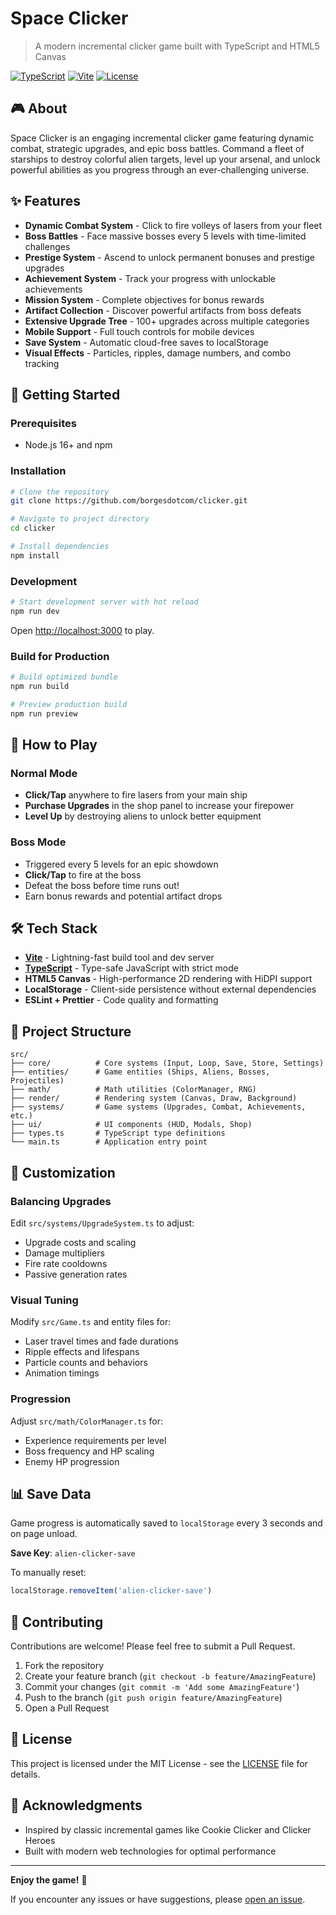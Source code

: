# Space Clicker

> A modern incremental clicker game built with TypeScript and HTML5 Canvas

[![TypeScript](https://img.shields.io/badge/TypeScript-5.6-blue.svg)](https://www.typescriptlang.org/)
[![Vite](https://img.shields.io/badge/Vite-6.0-646CFF.svg)](https://vitejs.dev/)
[![License](https://img.shields.io/badge/License-MIT-green.svg)](LICENSE)

## 🎮 About

Space Clicker is an engaging incremental clicker game featuring dynamic combat, strategic upgrades, and epic boss battles. Command a fleet of starships to destroy colorful alien targets, level up your arsenal, and unlock powerful abilities as you progress through an ever-challenging universe.

## ✨ Features

- **Dynamic Combat System** - Click to fire volleys of lasers from your fleet
- **Boss Battles** - Face massive bosses every 5 levels with time-limited challenges
- **Prestige System** - Ascend to unlock permanent bonuses and prestige upgrades
- **Achievement System** - Track your progress with unlockable achievements
- **Mission System** - Complete objectives for bonus rewards
- **Artifact Collection** - Discover powerful artifacts from boss defeats
- **Extensive Upgrade Tree** - 100+ upgrades across multiple categories
- **Mobile Support** - Full touch controls for mobile devices
- **Save System** - Automatic cloud-free saves to localStorage
- **Visual Effects** - Particles, ripples, damage numbers, and combo tracking

## 🚀 Getting Started

### Prerequisites

- Node.js 16+ and npm

### Installation

```bash
# Clone the repository
git clone https://github.com/borgesdotcom/clicker.git

# Navigate to project directory
cd clicker

# Install dependencies
npm install
```

### Development

```bash
# Start development server with hot reload
npm run dev
```

Open [http://localhost:3000](http://localhost:3000) to play.

### Build for Production

```bash
# Build optimized bundle
npm run build

# Preview production build
npm run preview
```

## 🎯 How to Play

### Normal Mode

- **Click/Tap** anywhere to fire lasers from your main ship
- **Purchase Upgrades** in the shop panel to increase your firepower
- **Level Up** by destroying aliens to unlock better equipment

### Boss Mode

- Triggered every 5 levels for an epic showdown
- **Click/Tap** to fire at the boss
- Defeat the boss before time runs out!
- Earn bonus rewards and potential artifact drops

## 🛠️ Tech Stack

- **[Vite](https://vitejs.dev/)** - Lightning-fast build tool and dev server
- **[TypeScript](https://www.typescriptlang.org/)** - Type-safe JavaScript with strict mode
- **HTML5 Canvas** - High-performance 2D rendering with HiDPI support
- **LocalStorage** - Client-side persistence without external dependencies
- **ESLint + Prettier** - Code quality and formatting

## 📁 Project Structure

```
src/
├── core/          # Core systems (Input, Loop, Save, Store, Settings)
├── entities/      # Game entities (Ships, Aliens, Bosses, Projectiles)
├── math/          # Math utilities (ColorManager, RNG)
├── render/        # Rendering system (Canvas, Draw, Background)
├── systems/       # Game systems (Upgrades, Combat, Achievements, etc.)
├── ui/            # UI components (HUD, Modals, Shop)
├── types.ts       # TypeScript type definitions
└── main.ts        # Application entry point
```

## 🎨 Customization

### Balancing Upgrades

Edit `src/systems/UpgradeSystem.ts` to adjust:
- Upgrade costs and scaling
- Damage multipliers
- Fire rate cooldowns
- Passive generation rates

### Visual Tuning

Modify `src/Game.ts` and entity files for:
- Laser travel times and fade durations
- Ripple effects and lifespans
- Particle counts and behaviors
- Animation timings

### Progression

Adjust `src/math/ColorManager.ts` for:
- Experience requirements per level
- Boss frequency and HP scaling
- Enemy HP progression

## 📊 Save Data

Game progress is automatically saved to `localStorage` every 3 seconds and on page unload.

**Save Key**: `alien-clicker-save`

To manually reset:
```javascript
localStorage.removeItem('alien-clicker-save')
```

## 🤝 Contributing

Contributions are welcome! Please feel free to submit a Pull Request.

1. Fork the repository
2. Create your feature branch (`git checkout -b feature/AmazingFeature`)
3. Commit your changes (`git commit -m 'Add some AmazingFeature'`)
4. Push to the branch (`git push origin feature/AmazingFeature`)
5. Open a Pull Request

## 📝 License

This project is licensed under the MIT License - see the [LICENSE](LICENSE) file for details.

## 🙏 Acknowledgments

- Inspired by classic incremental games like Cookie Clicker and Clicker Heroes
- Built with modern web technologies for optimal performance

---

**Enjoy the game!** 🚀

If you encounter any issues or have suggestions, please [open an issue](https://github.com/borgesdotcom/clicker/issues).

